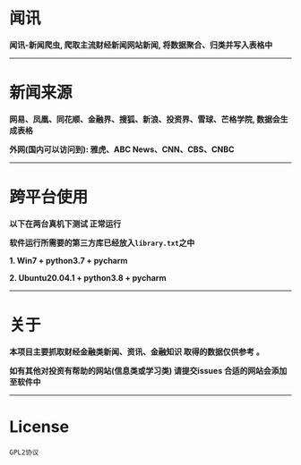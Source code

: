 # 闻讯

**闻讯-新闻爬虫, 爬取主流财经新闻网站新闻, 将数据聚合、归类并写入表格中**

---

# 新闻来源

**网易、凤凰、同花顺、金融界、搜狐、新浪、投资界、雪球、芒格学院, 数据会生成表格**

**外网(国内可以访问到): 雅虎、ABC News、CNN、CBS、CNBC**

---

# 跨平台使用 

**以下在两台真机下测试 正常运行**

**软件运行所需要的第三方库已经放入``library.txt``之中**

**1. Win7 + python3.7 + pycharm**

**2. Ubuntu20.04.1 + python3.8 + pycharm**

---

# 关于

**本项目主要抓取财经金融类新闻、资讯、金融知识 取得的数据仅供参考 。**

**如有其他对投资有帮助的网站(信息类或学习类) 请提交issues 合适的网站会添加至软件中**

---

# License

``GPL2协议``
